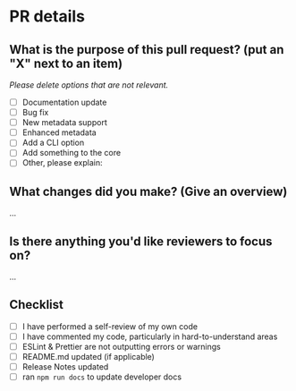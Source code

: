 # PR details

## What is the purpose of this pull request? (put an "X" next to an item)

_Please delete options that are not relevant._

- [ ] Documentation update
- [ ] Bug fix
- [ ] New metadata support
- [ ] Enhanced metadata
- [ ] Add a CLI option
- [ ] Add something to the core
- [ ] Other, please explain:

## What changes did you make? (Give an overview)

...

## Is there anything you'd like reviewers to focus on?

...

## Checklist

- [ ] I have performed a self-review of my own code
- [ ] I have commented my code, particularly in hard-to-understand areas
- [ ] ESLint & Prettier are not outputting errors or warnings
- [ ] README.md updated (if applicable)
- [ ] Release Notes updated
- [ ] ran `npm run docs` to update developer docs
